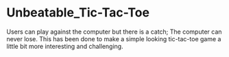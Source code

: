 # Unbeatable_Tic-Tac-Toe
Users can play against the computer but there is a catch; The computer can never lose. This has been done to make a simple looking tic-tac-toe game a little bit more interesting and challenging.
